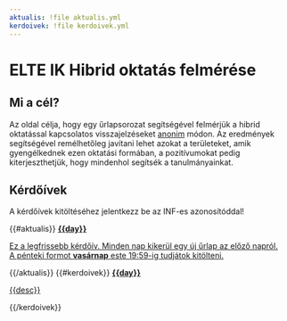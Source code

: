 ```yaml
---
aktualis: !file aktualis.yml
kerdoivek: !file kerdoivek.yml
---
```

# ELTE IK Hibrid oktatás felmérése

## Mi a cél?
Az oldal célja, hogy egy űrlapsorozat segítségével felmérjük a hibrid oktatással kapcsolatos visszajelzéseket [anonim](#!/anonim) módon. Az eredmények segítségével remélhetőleg javítani lehet azokat a területeket, amik gyengélkednek ezen oktatási formában, a pozitívumokat pedig kiterjeszthetjük, hogy mindenhol segítsék a tanulmányainkat.
<!-- Github pull test comment -->

## Kérdőívek
A kérdőívek kitöltéséhez jelentkezz be az INF-es azonosítóddal!
<section class="one columns">
{{#aktualis}}
<a href="{{link}}" class="{{color}} card" target="_blank">
    <strong>{{day}}</strong>
    <p>
    Ez a legfrissebb kérdőív. Minden nap kikerül egy új űrlap az előző napról.<br>
    A pénteki formot <b>vasárnap</b> este 19:59-ig tudjátok kitölteni.
    </p>
</a>
{{/aktualis}}
{{#kerdoivek}}
<a href="{{link}}" class="{{color}} card" target="_blank">
    <strong>{{day}}</strong>
    <p>{{desc}}</p>
</a>
{{/kerdoivek}}
</section>
